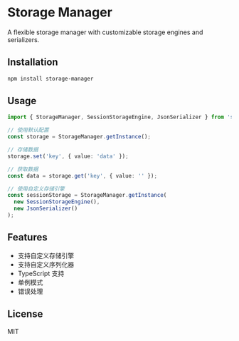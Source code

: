 # Storage Manager

A flexible storage manager with customizable storage engines and serializers.

## Installation

```bash
npm install storage-manager
```

## Usage

```typescript
import { StorageManager, SessionStorageEngine, JsonSerializer } from 'storage-manager';

// 使用默认配置
const storage = StorageManager.getInstance();

// 存储数据
storage.set('key', { value: 'data' });

// 获取数据
const data = storage.get('key', { value: '' });

// 使用自定义存储引擎
const sessionStorage = StorageManager.getInstance(
  new SessionStorageEngine(),
  new JsonSerializer()
);
```

## Features

- 支持自定义存储引擎
- 支持自定义序列化器
- TypeScript 支持
- 单例模式
- 错误处理

## License

MIT